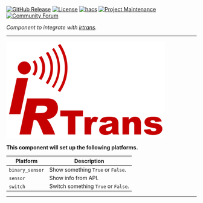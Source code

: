 [![GitHub Release][releases-shield]][releases]
[![License][license-shield]][license]
[![hacs][hacsbadge]][hacs]
[![Project Maintenance][maintenance-shield]][user_profile]
[![Community Forum][forum-shield]][forum]

_Component to integrate with [irtrans][irtrans]._

***

![irtrans](/custom_components/irtrans/images/logo.png)

**This component will set up the following platforms.**

Platform | Description
-- | --
`binary_sensor` | Show something `True` or `False`.
`sensor` | Show info from API.
`switch` | Switch something `True` or `False`.

<!---->

***

[irtrans]: https://github.com/custom-components/irtrans
[hacs]: https://hacs.xyz
[hacsbadge]: https://img.shields.io/badge/HACS-Custom-orange.svg?style=for-the-badge
[forum-shield]: https://img.shields.io/badge/community-forum-brightgreen.svg?style=for-the-badge
[forum]: https://community.home-assistant.io/
[license]: https://github.com/custom-components/irtrans/blob/main/LICENSE
[license-shield]: https://img.shields.io/github/license/schwarzenbergf/irtrans?style=for-the-badge
[maintenance-shield]: https://img.shields.io/badge/maintainer-%40schwarzenbergf-blue.svg?style=for-the-badge
[releases-shield]: https://img.shields.io/github/v/release/schwarzenbergf/irtrans?include_prereleases&style=for-the-badge
[releases]: https://github.com/schwarzenbergf/irtrans/releases
[user_profile]: https://github.com/schwarzenbergf
